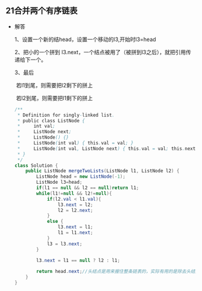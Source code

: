 ## 21合并两个有序链表

- 解答

  1、设置一个新的结head，设置一个移动的l3,开始时l3=head

  2、把小的一个拼到 l3.next，一个结点被用了（被拼到l3之后），就把引用传递给下一个。

  3、最后

  ​		若l1到尾，则需要把l2剩下的拼上

  ​		若l2到尾，则需要把l1剩下的拼上

  ```java
  /**
   * Definition for singly-linked list.
   * public class ListNode {
   *     int val;
   *     ListNode next;
   *     ListNode() {}
   *     ListNode(int val) { this.val = val; }
   *     ListNode(int val, ListNode next) { this.val = val; this.next = next; }
   * }
   */
  class Solution {
      public ListNode mergeTwoLists(ListNode l1, ListNode l2) {
          ListNode head = new ListNode(-1);
          ListNode l3=head;
          if(l1 == null && l2 == null)return l1;
          while(l1!=null && l2!=null){
              if(l2.val < l1.val){
                  l3.next = l2;
                  l2 = l2.next;
              }
              else {
                  l3.next = l1;
                  l1 = l1.next;
              }
              l3 = l3.next;
          }
          
          l3.next = l1 == null ? l2 : l1;
  
          return head.next;//头结点是用来握住整条链表的，实际有用的是除去头结点的部分。
      }
  }
  ```

  